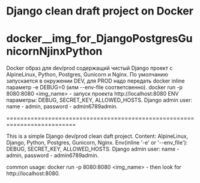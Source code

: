 # Django clean draft project on Docker
# docker__img_for_DjangoPostgresGunicornNjinxPython

  Docker образ для dev/prod содержащий чистый Django проект
  с AlpineLinux, Python, Postgres, Gunicorn и Nginx.
  По умолчанию запускается в окружении DEV, 
  для PROD надо передать docker inline параметр -e DEBUG=0 (илм --env-file соответсвенно).
    docker run -p 8080:8080 <img_name> - запуск проекта http://localhost:8080
  ENV параметры: DEBUG, SECRET_KEY, ALLOWED_HOSTS.
  Django admin user: name - admin, password - admin6789admin.

==========================================================================

  This is a simple Django dev/prod clean daft project.
  Content: AlpineLinux, Django, Python, Postgres, Gunicorn, Nginx.
  Env(inline '-e' or '--env_file'): DEBUG, SECRET_KEY, ALLOWED_HOSTS.
  Django admin user: name - admin, password - admin6789admin.

  common usage: docker run -p 8080:8080 <img_name> - then look for http://localhost:8080.

